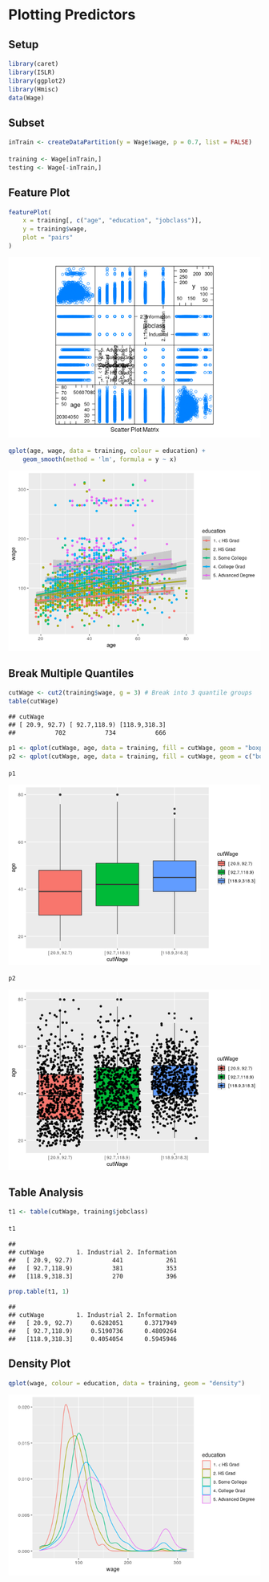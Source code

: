 Plotting Predictors
================

## Setup

``` r
library(caret)
library(ISLR)
library(ggplot2)
library(Hmisc)
data(Wage)
```

## Subset

``` r
inTrain <- createDataPartition(y = Wage$wage, p = 0.7, list = FALSE)

training <- Wage[inTrain,]
testing <- Wage[-inTrain,]
```

## Feature Plot

``` r
featurePlot(
    x = training[, c("age", "education", "jobclass")], 
    y = training$wage, 
    plot = "pairs"
)
```

![](plot_predictors_files/figure-gfm/unnamed-chunk-3-1.png)<!-- -->

``` r
qplot(age, wage, data = training, colour = education) +
    geom_smooth(method = 'lm', formula = y ~ x)
```

![](plot_predictors_files/figure-gfm/unnamed-chunk-4-1.png)<!-- -->

## Break Multiple Quantiles

``` r
cutWage <- cut2(training$wage, g = 3) # Break into 3 quantile groups
table(cutWage)
```

    ## cutWage
    ## [ 20.9, 92.7) [ 92.7,118.9) [118.9,318.3] 
    ##           702           734           666

``` r
p1 <- qplot(cutWage, age, data = training, fill = cutWage, geom = "boxplot")
p2 <- qplot(cutWage, age, data = training, fill = cutWage, geom = c("boxplot", "jitter"))

p1
```

![](plot_predictors_files/figure-gfm/unnamed-chunk-6-1.png)<!-- -->

``` r
p2
```

![](plot_predictors_files/figure-gfm/unnamed-chunk-6-2.png)<!-- -->

## Table Analysis

``` r
t1 <- table(cutWage, training$jobclass)

t1
```

    ##                
    ## cutWage         1. Industrial 2. Information
    ##   [ 20.9, 92.7)           441            261
    ##   [ 92.7,118.9)           381            353
    ##   [118.9,318.3]           270            396

``` r
prop.table(t1, 1)
```

    ##                
    ## cutWage         1. Industrial 2. Information
    ##   [ 20.9, 92.7)     0.6282051      0.3717949
    ##   [ 92.7,118.9)     0.5190736      0.4809264
    ##   [118.9,318.3]     0.4054054      0.5945946

## Density Plot

``` r
qplot(wage, colour = education, data = training, geom = "density")
```

![](plot_predictors_files/figure-gfm/unnamed-chunk-9-1.png)<!-- -->

